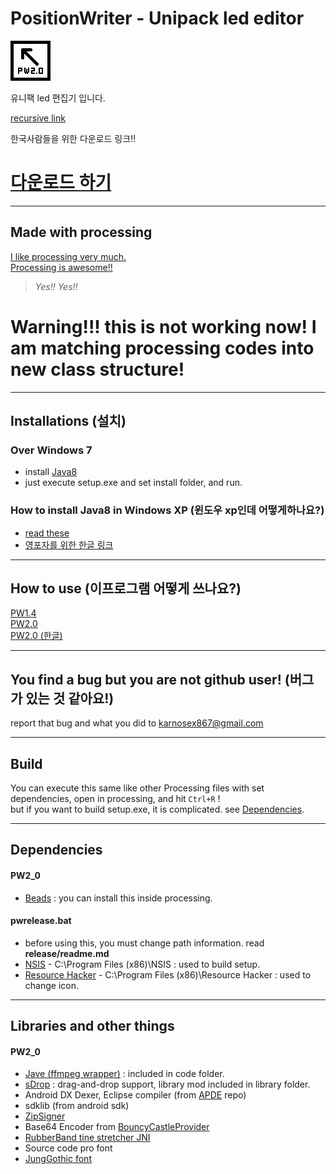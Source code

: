 ﻿# PositionWriter - Unipack led editor
![PositionWriter](https://github.com/EX867/PositionWriter/blob/master/_image/icon2_0.png)

유니팩 led 편집기 입니다.<br>

[recursive link](https://github.com/EX867/PositionWriter)

한국사람들을 위한 다운로드 링크!!
[<h1>다운로드 하기</h1>](https://github.com/EX867/PositionWriter/releases)

---------
## Made with processing
[I like processing very much.](https://processing.org) <br>
[Processing is awesome!!](https://github.com/processing)

> *Yes!! Yes!!*

<h1>Warning!!! this is not working now! I am matching processing codes into new class structure!</h1>

---------
## Installations (설치)
### Over Windows 7
* install [Java8](https://java.com/ko/download/)
* just execute setup.exe and set install folder, and run.

### How to install Java8 in Windows XP (윈도우 xp인데 어떻게하나요?)
* [read these](https://www.google.co.kr/search?q=how+to+install+java8+in+windows+xp&oq=how+to+install+java8+in+windows+xp)
* [영포자를 위한 한글 링크](https://okky.kr/article/252401)

---------
## How to use (이프로그램 어떻게 쓰나요?)
[PW1.4](https://github.com/EX867/PositionWriter/wiki/How-to-use-(v1))<br>
[PW2.0](https://github.com/EX867/PositionWriter/wiki/How-to-use-v2-(english))<br>
[PW2.0 (한글)](https://github.com/EX867/PositionWriter/wiki/How-to-use-(v2)-korean)

--------
## You find a bug but you are not github user! (버그가 있는 것 같아요!)
report that bug and what you did to <u>karnosex867@gmail.com</u>

---------
## Build
You can execute this same like other Processing files with set dependencies, open in processing, and hit `Ctrl+R` !<br>
but if you want to build setup.exe, it is complicated. see [Dependencies](https://github.com/EX867/PositionWriter#Dependencies).

---------
## Dependencies
#### PW2_0
* [Beads](http://beadsproject.net) : you can install this inside processing.

#### pwrelease.bat
* before using this, you must change path information. read **release/readme.md**
* [NSIS](http://nsis.sourceforge.net/Main_Page) - C:\Program Files (x86)\NSIS : used to build setup.
* [Resource Hacker](http://www.angusj.com/resourcehacker/) - C:\Program Files (x86)\Resource Hacker : used to change icon.

--------
## Libraries and other things
#### PW2_0
* [Jave (ffmpeg wrapper)](http://www.sauronsoftware.it/projects/jave/) : included in code folder.
* [sDrop](http://www.sojamo.de/libraries/drop/) : drag-and-drop support, library mod included in library folder.
* Android DX Dexer, Eclipse compiler (from [APDE](https://github.com/Calsign/APDE) repo)
* sdklib (from android sdk)
* [ZipSigner](https://github.com/simtel12/zip-signer)
* Base64 Encoder from [BouncyCastleProvider](https://www.bouncycastle.org)
* [RubberBand tine stretcher JNI](https://github.com/JorenSix/RubberBandJNI)
* Source code pro font
* [JungGothic font](http://www.kepa.or.kr/Board/View.aspx?ID_BL=1911&ID_BT=8001)
